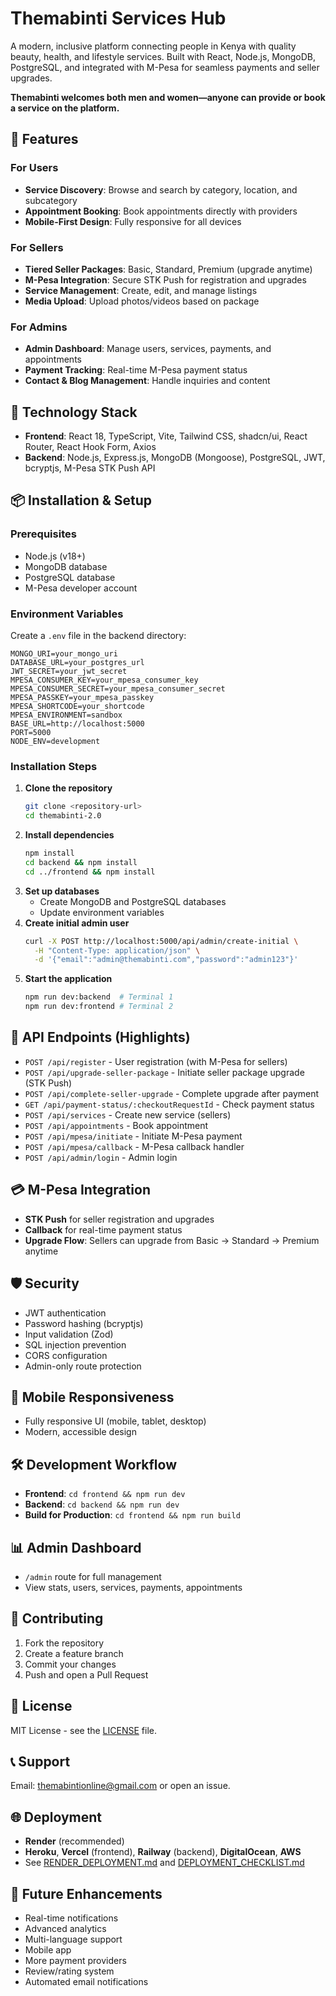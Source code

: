 # Themabinti Services Hub

A modern, inclusive platform connecting people in Kenya with quality beauty, health, and lifestyle services. Built with React, Node.js, MongoDB, PostgreSQL, and integrated with M-Pesa for seamless payments and seller upgrades.

**Themabinti welcomes both men and women—anyone can provide or book a service on the platform.**

## 🌟 Features

### For Users
- **Service Discovery**: Browse and search by category, location, and subcategory
- **Appointment Booking**: Book appointments directly with providers
- **Mobile-First Design**: Fully responsive for all devices

### For Sellers
- **Tiered Seller Packages**: Basic, Standard, Premium (upgrade anytime)
- **M-Pesa Integration**: Secure STK Push for registration and upgrades
- **Service Management**: Create, edit, and manage listings
- **Media Upload**: Upload photos/videos based on package

### For Admins
- **Admin Dashboard**: Manage users, services, payments, and appointments
- **Payment Tracking**: Real-time M-Pesa payment status
- **Contact & Blog Management**: Handle inquiries and content

## 🚀 Technology Stack

- **Frontend**: React 18, TypeScript, Vite, Tailwind CSS, shadcn/ui, React Router, React Hook Form, Axios
- **Backend**: Node.js, Express.js, MongoDB (Mongoose), PostgreSQL, JWT, bcryptjs, M-Pesa STK Push API

## 📦 Installation & Setup

### Prerequisites
- Node.js (v18+)
- MongoDB database
- PostgreSQL database
- M-Pesa developer account

### Environment Variables
Create a `.env` file in the backend directory:
```env
MONGO_URI=your_mongo_uri
DATABASE_URL=your_postgres_url
JWT_SECRET=your_jwt_secret
MPESA_CONSUMER_KEY=your_mpesa_consumer_key
MPESA_CONSUMER_SECRET=your_mpesa_consumer_secret
MPESA_PASSKEY=your_mpesa_passkey
MPESA_SHORTCODE=your_shortcode
MPESA_ENVIRONMENT=sandbox
BASE_URL=http://localhost:5000
PORT=5000
NODE_ENV=development
```

### Installation Steps
1. **Clone the repository**
   ```bash
   git clone <repository-url>
   cd themabinti-2.0
   ```
2. **Install dependencies**
   ```bash
   npm install
   cd backend && npm install
   cd ../frontend && npm install
   ```
3. **Set up databases**
   - Create MongoDB and PostgreSQL databases
   - Update environment variables
4. **Create initial admin user**
   ```bash
   curl -X POST http://localhost:5000/api/admin/create-initial \
     -H "Content-Type: application/json" \
     -d '{"email":"admin@themabinti.com","password":"admin123"}'
   ```
5. **Start the application**
   ```bash
   npm run dev:backend  # Terminal 1
   npm run dev:frontend # Terminal 2
   ```

## 🔧 API Endpoints (Highlights)

- `POST /api/register` - User registration (with M-Pesa for sellers)
- `POST /api/upgrade-seller-package` - Initiate seller package upgrade (STK Push)
- `POST /api/complete-seller-upgrade` - Complete upgrade after payment
- `GET /api/payment-status/:checkoutRequestId` - Check payment status
- `POST /api/services` - Create new service (sellers)
- `POST /api/appointments` - Book appointment
- `POST /api/mpesa/initiate` - Initiate M-Pesa payment
- `POST /api/mpesa/callback` - M-Pesa callback handler
- `POST /api/admin/login` - Admin login

## 💳 M-Pesa Integration

- **STK Push** for seller registration and upgrades
- **Callback** for real-time payment status
- **Upgrade Flow**: Sellers can upgrade from Basic → Standard → Premium anytime

## 🛡️ Security
- JWT authentication
- Password hashing (bcryptjs)
- Input validation (Zod)
- SQL injection prevention
- CORS configuration
- Admin-only route protection

## 📱 Mobile Responsiveness
- Fully responsive UI (mobile, tablet, desktop)
- Modern, accessible design

## 🛠️ Development Workflow
- **Frontend**: `cd frontend && npm run dev`
- **Backend**: `cd backend && npm run dev`
- **Build for Production**: `cd frontend && npm run build`

## 📊 Admin Dashboard
- `/admin` route for full management
- View stats, users, services, payments, appointments

## 🤝 Contributing
1. Fork the repository
2. Create a feature branch
3. Commit your changes
4. Push and open a Pull Request

## 📄 License
MIT License - see the [LICENSE](LICENSE) file.

## 📞 Support
Email: themabintionline@gmail.com or open an issue.

## 🌐 Deployment
- **Render** (recommended)
- **Heroku**, **Vercel** (frontend), **Railway** (backend), **DigitalOcean**, **AWS**
- See [RENDER_DEPLOYMENT.md](RENDER_DEPLOYMENT.md) and [DEPLOYMENT_CHECKLIST.md](DEPLOYMENT_CHECKLIST.md)

## 🔮 Future Enhancements
- Real-time notifications
- Advanced analytics
- Multi-language support
- Mobile app
- More payment providers
- Review/rating system
- Automated email notifications
